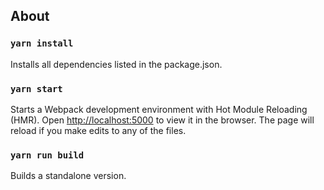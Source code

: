## About


### `yarn install`
Installs all dependencies listed in the package.json.

### `yarn start`
Starts a Webpack development environment with Hot Module Reloading (HMR).
Open [http://localhost:5000](http://localhost:5000) to view it in the browser.
The page will reload if you make edits to any of the files.

### `yarn run build`
Builds a standalone version.
